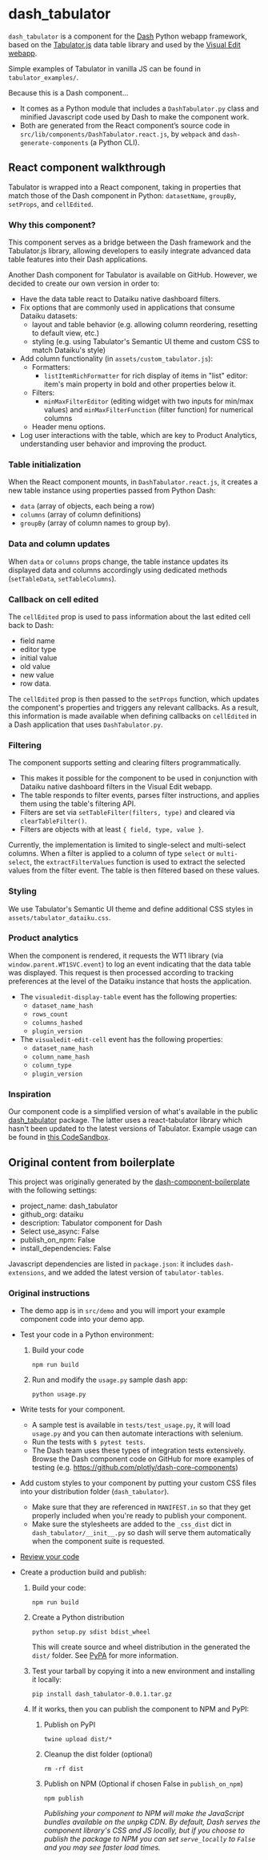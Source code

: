 # dash_tabulator

`dash_tabulator` is a component for the [Dash](https://dash.plotly.com/) Python webapp framework, based on the [Tabulator.js](http://tabulator.info) data table library and used by the [Visual Edit webapp](../dss-plugin-visual-edit/README.md).

Simple examples of Tabulator in vanilla JS can be found in `tabulator_examples/`.

Because this is a Dash component...

* It comes as a Python module that includes a `DashTabulator.py` class and minified Javascript code used by Dash to make the component work.
* Both are generated from the React component’s source code in `src/lib/components/DashTabulator.react.js`, by `webpack` and `dash-generate-components` (a Python CLI).

## React component walkthrough

Tabulator is wrapped into a React component, taking in properties that match those of the Dash component in Python: `datasetName`, `groupBy`, `setProps`, and `cellEdited`.

### Why this component?

This component serves as a bridge between the Dash framework and the Tabulator.js library, allowing developers to easily integrate advanced data table features into their Dash applications.

Another Dash component for Tabulator is available on GitHub. However, we decided to create our own version in order to:

* Have the data table react to Dataiku native dashboard filters.
* Fix options that are commonly used in applications that consume Dataiku datasets:
  * layout and table behavior (e.g. allowing column reordering, resetting to default view, etc.)
  * styling (e.g. using Tabulator's Semantic UI theme and custom CSS to match Dataiku's style)
* Add column functionality (in `assets/custom_tabulator.js`):
  * Formatters:
    * `listItemRichFormatter` for rich display of items in "list" editor: item's main property in bold and other properties below it.
  * Filters:
    * `minMaxFilterEditor` (editing widget with two inputs for min/max values) and `minMaxFilterFunction` (filter function) for numerical columns
  * Header menu options.
* Log user interactions with the table, which are key to Product Analytics, understanding user behavior and improving the product.

### Table initialization

When the React component mounts, in `DashTabulator.react.js`, it creates a new table instance using properties passed from Python Dash:

* `data` (array of objects, each being a row)
* `columns` (array of column definitions)
* `groupBy` (array of column names to group by).

### Data and column updates

When `data` or `columns` props change, the table instance updates its displayed data and columns accordingly using dedicated methods (`setTableData`, `setTableColumns`).

### Callback on cell edited

The `cellEdited` prop is used to pass information about the last edited cell back to Dash:

* field name
* editor type
* initial value
* old value
* new value
* row data.

The `cellEdited` prop is then passed to the `setProps` function, which updates the component's properties and triggers any relevant callbacks. As a result, this information is made available when defining callbacks on `cellEdited` in a Dash application that uses `DashTabulator.py`.

### Filtering

The component supports setting and clearing filters programmatically.

* This makes it possible for the component to be used in conjunction with Dataiku native dashboard filters in the Visual Edit webapp.
* The table responds to filter events, parses filter instructions, and applies them using the table's filtering API.
* Filters are set via `setTableFilter(filters, type)` and cleared via `clearTableFilter()`.
* Filters are objects with at least `{ field, type, value }`.

Currently, the implementation is limited to single-select and multi-select columns. When a filter is applied to a column of type `select` or `multi-select`, the `extractFilterValues` function is used to extract the selected values from the filter event. The table is then filtered based on these values.

### Styling

We use Tabulator's Semantic UI theme and define additional CSS styles in `assets/tabulator_dataiku.css`.

### Product analytics

When the component is rendered, it requests the WT1 library (via `window.parent.WT1SVC.event`) to log an event indicating that the data table was displayed. This request is then processed according to tracking preferences at the level of the Dataiku instance that hosts the application.

* The `visualedit-display-table` event has the following properties:
  * `dataset_name_hash`
  * `rows_count`
  * `columns_hashed`
  * `plugin_version`
* The `visualedit-edit-cell` event has the following properties:
  * `dataset_name_hash`
  * `column_name_hash`
  * `column_type`
  * `plugin_version`

### Inspiration

Our component code is a simplified version of what's available in the public [dash_tabulator](https://github.com/preftech/dash-tabulator) package. The latter uses a react-tabulator library which hasn't been updated to the latest versions of Tabulator. Example usage can be found in [this CodeSandbox](https://codesandbox.io/s/react-tabulator-examples-forked-oif3d9?file=/src/components/Home.js).

## Original content from boilerplate

This project was originally generated by the [dash-component-boilerplate](https://github.com/plotly/dash-component-boilerplate) with the following settings:

* project_name: dash_tabulator
* github_org: dataiku
* description: Tabulator component for Dash
* Select use_async: False
* publish_on_npm: False
* install_dependencies: False

Javascript dependencies are listed in `package.json`: it includes `dash-extensions`, and we added the latest version of `tabulator-tables`.

### Original instructions

* The demo app is in `src/demo` and you will import your example component code into your demo app.
* Test your code in a Python environment:
    1. Build your code

        ```
        npm run build
        ```

    2. Run and modify the `usage.py` sample dash app:

        ```
        python usage.py
        ```

* Write tests for your component.
  * A sample test is available in `tests/test_usage.py`, it will load `usage.py` and you can then automate interactions with selenium.
  * Run the tests with `$ pytest tests`.
  * The Dash team uses these types of integration tests extensively. Browse the Dash component code on GitHub for more examples of testing (e.g. <https://github.com/plotly/dash-core-components>)

* Add custom styles to your component by putting your custom CSS files into your distribution folder (`dash_tabulator`).
  * Make sure that they are referenced in `MANIFEST.in` so that they get properly included when you're ready to publish your component.
  * Make sure the stylesheets are added to the `_css_dist` dict in `dash_tabulator/__init__.py` so dash will serve them automatically when the component suite is requested.
* [Review your code](./review_checklist.md)
* Create a production build and publish:
    1. Build your code:

        ```
        npm run build
        ```

    2. Create a Python distribution

        ```
        python setup.py sdist bdist_wheel
        ```

        This will create source and wheel distribution in the generated the `dist/` folder.
        See [PyPA](https://packaging.python.org/guides/distributing-packages-using-setuptools/#packaging-your-project)
        for more information.

    3. Test your tarball by copying it into a new environment and installing it locally:

        ```
        pip install dash_tabulator-0.0.1.tar.gz
        ```

    4. If it works, then you can publish the component to NPM and PyPI:
        1. Publish on PyPI

            ```
            twine upload dist/*
            ```

        2. Cleanup the dist folder (optional)

            ```
            rm -rf dist
            ```

        3. Publish on NPM (Optional if chosen False in `publish_on_npm`)

            ```
            npm publish
            ```

            _Publishing your component to NPM will make the JavaScript bundles available on the unpkg CDN. By default, Dash serves the component library's CSS and JS locally, but if you choose to publish the package to NPM you can set `serve_locally` to `False` and you may see faster load times._
